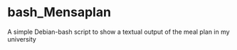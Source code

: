 bash_Mensaplan
==============

A simple Debian-bash script to show a textual output of the meal plan in my university